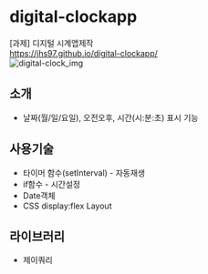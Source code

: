 # digital-clockapp
[과제] 디지털 시계앱제작  <br>
 https://jhs97.github.io/digital-clockapp/   <br>
![digital-clock_img](https://user-images.githubusercontent.com/105402450/175462361-ee912559-dd22-4f72-ab97-119f1a157998.PNG)

## 소개
- 날짜(월/일/요일), 오전오후, 시간(시:분:초) 표시 기능

## 사용기술
- 타이머 함수(setInterval) - 자동재생
- if함수 - 시간설정
- Date객체
- CSS display:flex Layout

## 라이브러리
- 제이쿼리
